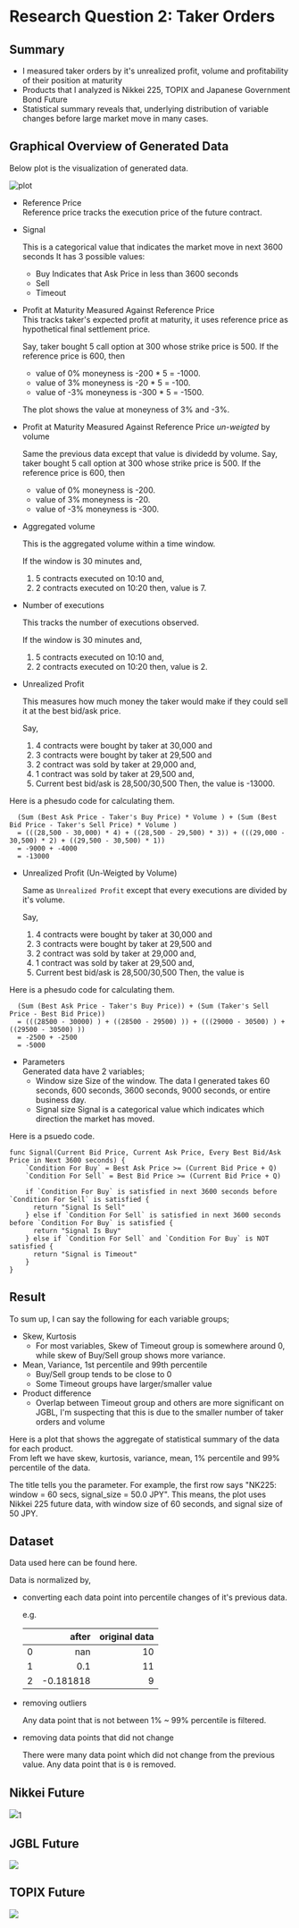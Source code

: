 # Research Question 2: Taker Orders

## Summary

- I measured taker orders by it's unrealized profit, volume and profitability of their position at maturity  
- Products that I analyzed is Nikkei 225, TOPIX and Japanese Government Bond Future  
- Statistical summary reveals that, underlying distribution of variable changes before large market move in many cases.

## Graphical Overview of Generated Data
Below plot is the visualization of generated data.

![plot](./summary.png)

- Reference Price  
  Reference price tracks the execution price of the future contract.

- Signal

  This is a categorical value that indicates the market move in next 3600 seconds
  It has 3 possible values:
  - Buy
    Indicates that Ask Price  in less than 3600 seconds
  - Sell
  - Timeout

- Profit at Maturity Measured Against Reference Price  
  This tracks taker's expected profit at maturity, it uses reference price as hypothetical final settlement price.

  Say, taker bought 5 call option at 300 whose strike price is 500.
  If the reference price is 600, then 
  - value of 0% moneyness is -200 * 5 = -1000. 
  - value of 3% moneyness is -20 * 5 = -100.
  - value of -3% moneyness is -300 * 5 = -1500.

  The plot shows the value at moneyness of 3% and -3%.

- Profit at Maturity Measured Against Reference Price *un-weigted* by volume

  Same the previous data except that value is dividedd by volume.
  Say, taker bought 5 call option at 300 whose strike price is 500.
  If the reference price is 600, then 
  - value of 0% moneyness is -200. 
  - value of 3% moneyness is -20.
  - value of -3% moneyness is -300.

- Aggregated volume
  
  This is the aggregated volume within a time window.
  
  If the window is 30 minutes and,
  1. 5 contracts executed on 10:10 and,
  2. 2 contracts executed on 10:20 then,
  value is 7.

- Number of executions
  
  This tracks the number of executions observed.

  If the window is 30 minutes and,
  1. 5 contracts executed on 10:10 and,
  2. 2 contracts executed on 10:20 then,
  value is 2.

- Unrealized Profit  

  This measures how much money the taker would make if they could sell it at the best bid/ask price.

  Say, 
  1. 4 contracts were bought by taker at 30,000 and
  2. 3 contracts were bought by taker at 29,500 and
  3. 2 contract was sold by taker at 29,000 and,
  4. 1 contract was sold by taker at 29,500 and,
  5. Current best bid/ask is 28,500/30,500
  Then, the value is -13000.
  
Here is a phesudo code for calculating them.
```
  (Sum (Best Ask Price - Taker's Buy Price) * Volume ) + (Sum (Best Bid Price - Taker's Sell Price) * Volume )
  = (((28,500 - 30,000) * 4) + ((28,500 - 29,500) * 3)) + (((29,000 - 30,500) * 2) + ((29,500 - 30,500) * 1))
  = -9000 + -4000
  = -13000
```
- Unrealized Profit (Un-Weigted by Volume)  

  Same as `Unrealized Profit` except that every executions are divided by it's volume.

  Say, 
  1. 4 contracts were bought by taker at 30,000 and
  2. 3 contracts were bought by taker at 29,500 and
  3. 2 contract was sold by taker at 29,000 and,
  4. 1 contract was sold by taker at 29,500 and,
  5. Current best bid/ask is 28,500/30,500
  Then, the value is

Here is a phesudo code for calculating them.
```
  (Sum (Best Ask Price - Taker's Buy Price)) + (Sum (Taker's Sell Price - Best Bid Price))
  = (((28500 - 30000) ) + ((28500 - 29500) )) + (((29000 - 30500) ) + ((29500 - 30500) ))
  = -2500 + -2500
  = -5000
```

- Parameters  
  Generated data have 2 variables;
  - Window size 
    Size of the window. 
    The data I generated takes 60 seconds, 600 seconds, 3600 seconds, 9000 seconds, or entire business day.
  - Signal size 
    Signal is a categorical value which indicates which direction the market has moved.

Here is a psuedo code.
```
func Signal(Current Bid Price, Current Ask Price, Every Best Bid/Ask Price in Next 3600 seconds) {
    `Condition For Buy` = Best Ask Price >= (Current Bid Price + Q) 
    `Condition For Sell` = Best Bid Price >= (Current Bid Price + Q)
    
    if `Condition For Buy` is satisfied in next 3600 seconds before `Condition For Sell` is satisfied {
      return "Signal Is Sell"
    } else if `Condition For Sell` is satisfied in next 3600 seconds before `Condition For Buy` is satisfied {
      return "Signal Is Buy"
    } else if `Condition For Sell` and `Condition For Buy` is NOT satisfied {
      return "Signal is Timeout"
    }
}
```

## Result
To sum up, I can say the following for each variable groups;

- Skew, Kurtosis  
  - For most variables, Skew of Timeout group is somewhere around 0, while skew of Buy/Sell group shows more variance.  
- Mean, Variance, 1st percentile and 99th percentile  
  - Buy/Sell group tends to be close to 0  
  - Some Timeout groups have larger/smaller value  
- Product difference
  - Overlap between Timeout group and others are more significant on JGBL, I'm suspecting that this is due to the smaller number of taker orders and volume 

Here is a plot that shows the aggregate of statistical summary of the data for each product.  
From left we have skew, kurtosis, variance, mean, 1% percentile and 99% percentile of the data.

The title tells you the parameter. For example, the first row says "NK225: window = 60 secs, signal_size = 50.0 JPY".
This means, the plot uses Nikkei 225 future data, with window size of 60 seconds, and signal size of 50 JPY.

## Dataset
Data used here can be found here.

Data is normalized by,

- converting each data point into percentile changes of it's previous data.

  e.g.

  |      |     after | original data |
  | ---: | --------: | ------------: |
  |    0 |       nan |            10 |
  |    1 |       0.1 |            11 |
  |    2 | -0.181818 |             9 |

- removing outliers
  
  Any data point that is not between 1% ~ 99% percentile is filtered.
  
- removing data points that did not change
  
  There were many data point which did not change from the previous value. Any data point that is `0` is removed.

## Nikkei Future
![](./NK225.png)1
## JGBL Future
![](./JGBL.png)
## TOPIX Future
![](./TOPIX.png)
